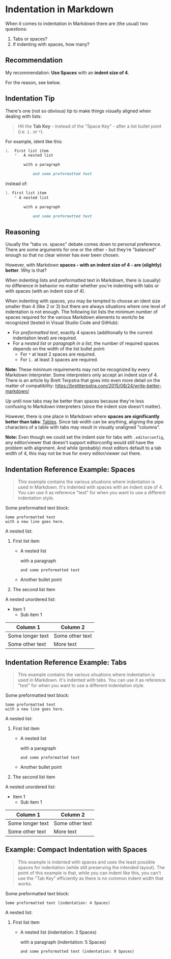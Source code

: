 ﻿# Indentation in Markdown

When it comes to indentation in Markdown there are (the usual) two questions:

1.  Tabs or spaces?
1.  If indenting with spaces, how many?

## Recommendation

My recommendation: **Use Spaces** with an **indent size of 4**.

For the reason, see below.

## Indentation Tip

There's one (not so obvious) tip to make things visually aligned when dealing with lists:

> Hit the **Tab Key** - instead of the "Space Key" - after a list bullet point (i.e. `1.` or `*`).

For example, ident like this:

```markdown
1.  First list item
    *   A nested list

        with a paragraph

            and some preformatted text
```

instead of:

```markdown
1. First list item
    * A nested list

        with a paragraph

            and some preformatted text
```

## Reasoning

Usually the "tabs vs. spaces" debate comes down to personal preference. There are some arguments for one or the other - but they're "balanced" enough so that no clear winner has ever been chosen.

However, with Markdown **spaces - with an indent size of 4 - are (slightly) better**. Why is that?

When indenting lists and preformatted text in Markdown, there is (usually) no difference in behavior no matter whether you're indenting with tabs or with spaces (with an indent size of 4).

When indenting with spaces, you may be tempted to choose an ident size smaller than 4 (like 2 or 3) but there are always situations where one level of indentation is not enough. The following list lists the minimum number of spaces required for the various Markdown elements to work/to be recognized (tested in Visual Studio Code and GitHub):

*   For *preformatted text*, exactly 4 spaces (additionally to the current indentation level) are required.
*   For a *nested list* or *paragraph in a list*, the number of required spaces depends on the width of the list bullet point:
    *   For `*` at least 2 spaces are required.
    *   For `1.` at least 3 spaces are required.

**Note:** These minimum requirements may not be recognized by every Markdown interpreter. Some interpreters only accept an indent size of 4. There is an article by Brett Terpstra that goes into even more detail on the matter of compatibility: <https://brettterpstra.com/2015/08/24/write-better-markdown/>

Up until now tabs may be better than spaces because they're less confusing to Markdown interpreters (since the indent size doesn't matter).

However, there is one place in Markdown where **spaces are significantly better than tabs**: [Tables](https://www.markdownguide.org/extended-syntax/#tables). Since tab width can be anything, aligning the pipe characters of a table with tabs may result in visually unaligned "columns".

**Note:** Even though we could set the indent size for tabs with `.editorconfig`, any editor/viewer that doesn't support editorconfig would still have the problem with alignment. And while (probably) most editors default to a tab width of 4, this may not be true for every editor/viewer out there.

## Indentation Reference Example: Spaces

> This example contains the various situations where indentation is used in Markdown. It's indented with spaces with an indent size of 4. You can use it as reference "test" for when you want to use a different indentation style.

Some preformatted text block:

    Some preformatted text
    with a new line goes here.

A nested list:

1.  First list item
    *   A nested list

        with a paragraph

            and some preformatted text
    *   Another bullet point
1.  The second list item

A nested unordered list:

*   Item 1
    *   Sub item 1

| Column 1          | Column 2
| ----------------- | --------
| Some longer text  | Some other text
| Some other text   | More text

## Indentation Reference Example: Tabs

> This example contains the various situations where indentation is used in Markdown. It's indented with tabs. You can use it as reference "test" for when you want to use a different indentation style.

Some preformatted text block:

	Some preformatted text
	with a new line goes here.

A nested list:

1.	First list item
	*	A nested list

		with a paragraph

			and some preformatted text
	*	Another bullet point
1.	The second list item

A nested unordered list:

*	Item 1
	*	Sub item 1

| Column 1			| Column 2
| ----------------- | --------
| Some longer text	| Some other text
| Some other text	| More text

## Example: Compact Indentation with Spaces

> This example is indented with spaces and uses the least possible spaces for indentation (while still preserving the intended layout). The point of this example is that, while you can indent like this, you can't use the "Tab Key" efficiently as there is no common indent width that works.

Some preformatted text block:

    Some preformatted text (indentation: 4 Spaces)

A nested list:

1. First list item
   * A nested list (indentation: 3 Spaces)

     with a paragraph (indentation: 5 Spaces)

         and some preformatted text (indentation: 9 Spaces)
